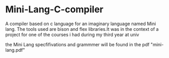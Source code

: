 # Mini-Lang-C-compiler
A compiler based on c language for an imaginary language named Mini lang. The tools used are bison and flex libraries.It was in the context of a project for one of the courses i had during my third year at univ

the Mini Lang specfifivations and grammmer will be found in the pdf "mini-lang.pdf"
